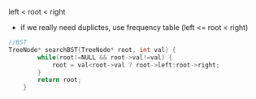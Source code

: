 left < root < right
- if we really need duplictes, use frequency table (left <= root < right)
```cpp
//BST
TreeNode* searchBST(TreeNode* root, int val) {
        while(root!=NULL && root->val!=val) {
            root = val<root->val ? root->left:root->right;
        }
        return root;
    }
```
